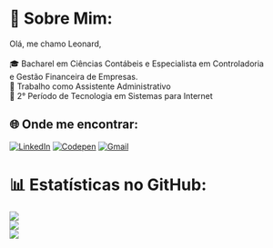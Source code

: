 # 💫 Sobre Mim:
Olá, me chamo Leonard,<br><br>🎓 Bacharel em Ciências Contábeis e Especialista em Controladoria<br>e Gestão Financeira de Empresas.<br>💼 Trabalho como Assistente Administrativo <br>📖 2° Período de Tecnologia em Sistemas para Internet<br>


## 🌐 Onde me encontrar:
[![LinkedIn](https://img.shields.io/badge/LinkedIn-0077B5?style=for-the-badge&logo=linkedin&logoColor=white)](https://www.linkedin.com/in/leonard-do-vale-6b9590124) [![Codepen](https://img.shields.io/badge/Codepen-000000?style=for-the-badge&logo=codepen&logoColor=white)](https://codepen.io/leonardvale) [![Gmail](https://img.shields.io/badge/Gmail-333333?style=for-the-badge&logo=gmail&logoColor=red)](mailto:leordvale@gmail.com)
</a>
# 📊 Estatísticas no GitHub:
![](https://github-readme-stats.vercel.app/api?username=leoRDvale&theme=dark&hide_border=false&include_all_commits=true&count_private=false)<br/>
![](https://github-readme-streak-stats.herokuapp.com/?user=leoRDvale&theme=dark&hide_border=false)<br/>
![](https://github-readme-stats.vercel.app/api/top-langs/?username=leoRDvale&theme=dark&hide_border=false&include_all_commits=true&count_private=false&layout=compact)

<!-- Proudly created with GPRM ( https://gprm.itsvg.in ) -->
